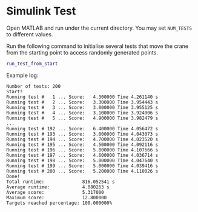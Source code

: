 # Simulink Test

Open MATLAB and run under the current directory. You may set `NUM_TESTS` to different values.

Run the following command to initialise several tests that move the crane from
the starting point to access randomly generated points.

```matlab
run_test_from_start
```

Example log:

```
Number of tests: 200
Start!
Running test #   1 ... Score:   4.300000 Time 4.261140 s
Running test #   2 ... Score:   3.300000 Time 3.954443 s
Running test #   3 ... Score:   3.000000 Time 3.955125 s
Running test #   4 ... Score:   3.100000 Time 3.924006 s
Running test #   5 ... Score:   4.900000 Time 3.982479 s
...
Running test # 192 ... Score:   6.400000 Time 4.056472 s
Running test # 193 ... Score:   3.000000 Time 4.043073 s
Running test # 194 ... Score:   4.700000 Time 4.023520 s
Running test # 195 ... Score:   4.500000 Time 4.092116 s
Running test # 196 ... Score:   5.800000 Time 4.107666 s
Running test # 197 ... Score:   4.600000 Time 4.036714 s
Running test # 198 ... Score:   5.000000 Time 4.047640 s
Running test # 199 ... Score:   5.000000 Time 4.039416 s
Running test # 200 ... Score:   5.200000 Time 4.110026 s
Done!
Total runtime:              816.052541 s
Average runtime:            4.080263 s
Average score:              5.317000
Maximum score:              12.800000
Targets reached percentage: 100.000000%
```